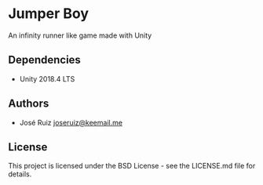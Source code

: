 ﻿# Jumper Boy

An infinity runner like game made with Unity

## Dependencies

* Unity 2018.4 LTS

## Authors

* José Ruiz <joseruiz@keemail.me>

## License

This project is licensed under the BSD License - see the LICENSE.md file for details.
